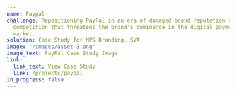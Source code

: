 ```yaml
---
name: Paypal
challenge: Repositioning PayPal in an era of damaged brand reputation and robust
  competition that threatens the brand's dominance in the digital payments
  market.
solution: Case Study for MPS Branding, SVA
image: "/images/asset-3.png"
image_text: PayPal Case Study Image
link:
  link_text: View Case Study
  link: /projects/paypal
in_progress: false
---
```

